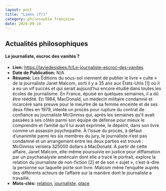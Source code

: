 ```yaml
---
layout: post
title: "Liens (fr)"
category: philosophie française
date: 2024-09-14
---
```

## Actualités philosophiques

#### Le journaliste, escroc des vanités ?

  * **Lien:** <https://laviedesidees.fr/Le-journaliste-escroc-des-vanites>
  * **Date de Publication:** N/A
  * **Résumé:** Les Éditions du sous-sol viennent de publier le livre « culte » de la journaliste Janet Malcom, sorti il y a 35 ans aux États-Unis [1] où il a eu un vif succès et qui serait aujourd’hui encore étudié dans toutes les écoles de journalisme. En France, épuisé en quelques semaines, il a dû être réédité. En 1984, MacDonald, un médecin militaire condamné et incarcéré sans preuve pour le meurtre de sa femme enceinte et de ses deux filles en 1979, intente un procès pour rupture du contrat de confiance au journaliste McGinniss qui, après les semaines qu’il avait passées à ses côtés parmi son équipe de défense pour mieux le comprendre et l’amitié qu’il lui avait exprimée, le dépeint, dans son livre comme un assassin psychopathe. À l’issue du procès, à défaut d’unanimité parmi les six membres du jury, le journaliste n’est pas condamné et un arrangement entre les deux parties est trouvé : McGinniss versera 325000 dollars à MacDonald. À partir de cette affaire, Janet Malcom, elle-même poursuivie en justice pour diffamation par un psychanalyste américain dont elle a tracé le portrait, explore la relation du journaliste de non-fiction [2] et de son « sujet », c’est-à-dire la personne sur laquelle porte son livre. Malcom mène l’enquête auprès des différents acteurs de l’affaire sur la manière dont le journaliste a travaillé.
  * **Mots-clés:** [relation](relation), [journaliste](journaliste), [place](place)

